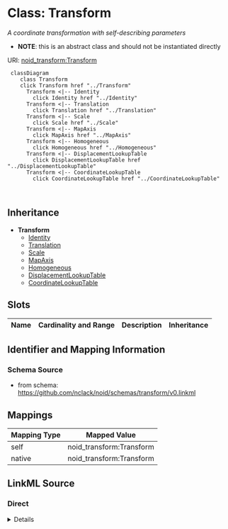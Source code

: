 

# Class: Transform 


_A coordinate transformation with self-describing parameters_




* __NOTE__: this is an abstract class and should not be instantiated directly


URI: [noid_transform:Transform](https://github.com/nclack/noid/schemas/transform/Transform)






```mermaid
 classDiagram
    class Transform
    click Transform href "../Transform"
      Transform <|-- Identity
        click Identity href "../Identity"
      Transform <|-- Translation
        click Translation href "../Translation"
      Transform <|-- Scale
        click Scale href "../Scale"
      Transform <|-- MapAxis
        click MapAxis href "../MapAxis"
      Transform <|-- Homogeneous
        click Homogeneous href "../Homogeneous"
      Transform <|-- DisplacementLookupTable
        click DisplacementLookupTable href "../DisplacementLookupTable"
      Transform <|-- CoordinateLookupTable
        click CoordinateLookupTable href "../CoordinateLookupTable"
      
      
```





## Inheritance
* **Transform**
    * [Identity](Identity.md)
    * [Translation](Translation.md)
    * [Scale](Scale.md)
    * [MapAxis](MapAxis.md)
    * [Homogeneous](Homogeneous.md)
    * [DisplacementLookupTable](DisplacementLookupTable.md)
    * [CoordinateLookupTable](CoordinateLookupTable.md)



## Slots

| Name | Cardinality and Range | Description | Inheritance |
| ---  | --- | --- | --- |









## Identifier and Mapping Information







### Schema Source


* from schema: https://github.com/nclack/noid/schemas/transform/v0.linkml




## Mappings

| Mapping Type | Mapped Value |
| ---  | ---  |
| self | noid_transform:Transform |
| native | noid_transform:Transform |







## LinkML Source

<!-- TODO: investigate https://stackoverflow.com/questions/37606292/how-to-create-tabbed-code-blocks-in-mkdocs-or-sphinx -->

### Direct

<details>
```yaml
name: Transform
description: A coordinate transformation with self-describing parameters
from_schema: https://github.com/nclack/noid/schemas/transform/v0.linkml
abstract: true

```
</details>

### Induced

<details>
```yaml
name: Transform
description: A coordinate transformation with self-describing parameters
from_schema: https://github.com/nclack/noid/schemas/transform/v0.linkml
abstract: true

```
</details>